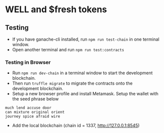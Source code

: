 # WELL and $fresh tokens

## Testing
- If you have ganache-cli installed, run `npm run test-chain` in one terminal window.
- Open another terminal and run `npm run test:contracts`

### Testing in Browser
- Run `npm run dev-chain` in a terminal window to start the development blockchain.
- Then run `truffle migrate` to migrate the contracts onto the development blockchain.
- Setup a new browser profile and install Metamask. Setup the wallet with the seed phrase below
```
much lend accuse door
can mixture original orient
journey spice afraid wire
```
- Add the local blockchain (chain id = 1337, http://127.0.0.1:8545)

